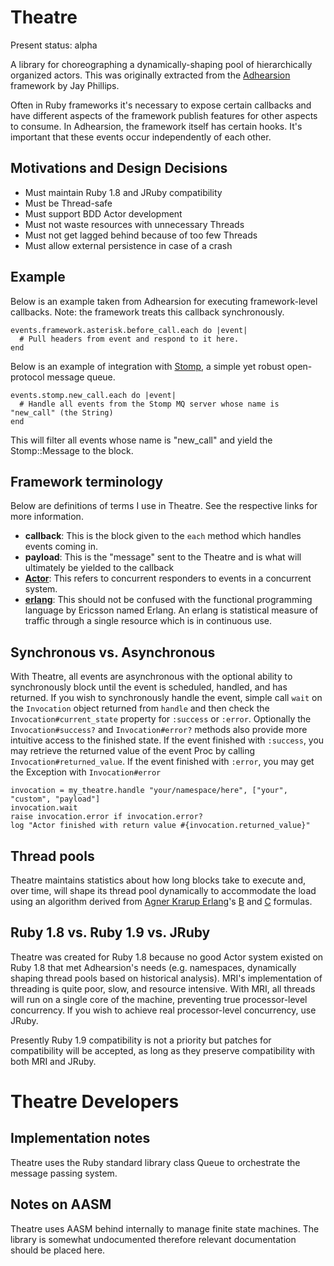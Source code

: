 Theatre
=======

Present status: alpha

A library for choreographing a dynamically-shaping pool of hierarchically organized actors. This was originally extracted from the [Adhearsion](http://adhearsion.com) framework by Jay Phillips.

Often in Ruby frameworks it's necessary to expose certain callbacks and have different aspects of the framework publish features for other aspects to consume. In Adhearsion, the framework itself has certain hooks. It's important that these events occur independently of each other.

Motivations and Design Decisions
--------------------------------

* Must maintain Ruby 1.8 and JRuby compatibility
* Must be Thread-safe
* Must support BDD Actor development
* Must not waste resources with unnecessary Threads
* Must not get lagged behind because of too few Threads
* Must allow external persistence in case of a crash

Example
-------

Below is an example taken from Adhearsion for executing framework-level callbacks. Note: the framework treats this callback synchronously.

    events.framework.asterisk.before_call.each do |event|
      # Pull headers from event and respond to it here.
    end

Below is an example of integration with [Stomp](http://stomp.codehaus.org/), a simple yet robust open-protocol message queue.

    events.stomp.new_call.each do |event|
      # Handle all events from the Stomp MQ server whose name is "new_call" (the String)
    end

This will filter all events whose name is "new_call" and yield the Stomp::Message to the block.

Framework terminology
--------------------

Below are definitions of terms I use in Theatre. See the respective links for more information.

* **callback**: This is the block given to the `each` method which handles events coming in.
* **payload**: This is the "message" sent to the Theatre and is what will ultimately be yielded to the callback
* **[Actor](http://en.wikipedia.org/wiki/Actor_model)**: This refers to concurrent responders to events in a concurrent system.
* **[erlang](http://en.wikipedia.org/wiki/Erlang_unit)**: This should not be confused with the functional programming language by Ericsson named Erlang. An erlang is statistical measure of traffic through a single resource which is in continuous use.

Synchronous vs. Asynchronous
----------------------------

With Theatre, all events are asynchronous with the optional ability to synchronously block until the event is scheduled, handled, and has returned. If you wish to synchronously handle the event, simple call `wait` on the `Invocation` object returned from `handle` and then check the `Invocation#current_state` property for `:success` or `:error`. Optionally the `Invocation#success?` and `Invocation#error?` methods also provide more intuitive access to the finished state. If the event finished with `:success`, you may retrieve the returned value of the event Proc by calling `Invocation#returned_value`. If the event finished with `:error`, you may get the Exception with `Invocation#error`

    invocation = my_theatre.handle "your/namespace/here", ["your", "custom", "payload"]
    invocation.wait
    raise invocation.error if invocation.error?
    log "Actor finished with return value #{invocation.returned_value}"

Thread pools
------------

Theatre maintains statistics about how long blocks take to execute and, over time, will shape its thread pool dynamically to accommodate the load using an algorithm derived from [Agner Krarup Erlang](http://en.wikipedia.org/wiki/Agner_Krarup_Erlang)'s [B](http://en.wikipedia.org/wiki/Erlang-B) and [C](http://en.wikipedia.org/wiki/Erlang-C) formulas.

Ruby 1.8 vs. Ruby 1.9 vs. JRuby
-------------------------------

Theatre was created for Ruby 1.8 because no good Actor system existed on Ruby 1.8 that met Adhearsion's needs (e.g. namespaces, dynamically shaping thread pools based on historical analysis). MRI's implementation of threading is quite poor, slow, and resource intensive. With MRI, all threads will run on a single core of the machine, preventing true processor-level concurrency. If you wish to achieve real processor-level concurrency, use JRuby.

Presently Ruby 1.9 compatibility is not a priority but patches for compatibility will be accepted, as long as they preserve compatibility with both MRI and JRuby.

Theatre Developers
=============

Implementation notes
--------------------

Theatre uses the Ruby standard library class Queue to orchestrate the message passing system.

Notes on AASM
-------------

Theatre uses AASM behind internally to manage finite state machines. The library is somewhat undocumented therefore relevant documentation should be placed here.
